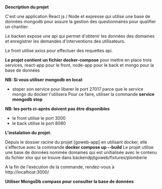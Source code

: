 **Description du projet**

C'est une application React js / Node et expresse  qui utilise une base de données mongodb pour assure la gestion des questionnaires pour qualifier un chantier.

Le backen expose une api qui permet d'obtenir les données des domaines et enregistrer les demandes d'interventions des utilisateurs.

Le front utilise axios pour effectuer des requettes api.

  **Le projet contient un fichier docker-compose** pour mettre en place trois services, react-app pour le front, node-app pour le back et mongo pour la base de données
  
  **NB: Si vous utiliser mongodb en local**:
  
  - stoper son service pour liberer le port 27017 parce que le service mongo du docker l'utilisera
    Pour ce faire, utiliser la commande **service mongodb stop**
    
  **NB:  les ports ci-après doivent pas être disponibles**
  
  - le front utilise le port 3000
  - le back utilise le port 8080

**L'instalation du projet**:

  Depuis le dossier racine du projet [goweb-app] en utilisant docker, elle s'effectue avec la commande **docker compose up --build** 
  Le projet utilise une base de données nommée domaines qui est unitialisée avec le contenu du fichier xlsx qui se trouve dans 
  backendpjtgoweb/fixtures/plomberie

A la fin de l'exécution de la commande, rendez-vous à http://localhost:3000/

**Utiliser MongoDb compass pour consulter la base de données**
